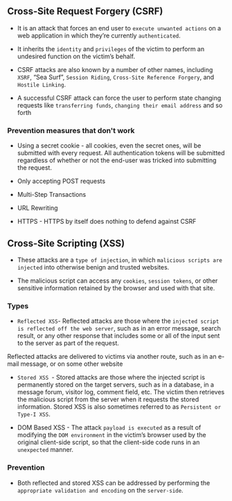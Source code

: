 ## Cross-Site Request Forgery (CSRF)

- It is an attack that forces an end user to `execute unwanted actions` on a web application in which they’re currently `authenticated`.

- It inherits the `identity` and `privileges` of the victim to perform an undesired function on the victim’s behalf.

- CSRF attacks are also known by a number of other names, including `XSRF`, “Sea Surf”, `Session Riding`, `Cross-Site Reference Forgery`, and `Hostile Linking`.

- A successful CSRF attack can force the user to perform state changing requests like `transferring funds`, `changing their email address` and so forth

### Prevention measures that don't work

- Using a secret cookie - all cookies, even the secret ones, will be submitted with every request.  All authentication tokens will be submitted regardless of whether or not the end-user was tricked into submitting the request.

- Only accepting POST requests

- Multi-Step Transactions

- URL Rewriting

- HTTPS - HTTPS by itself does nothing to defend against CSRF

##  Cross-Site Scripting (XSS)

- These attacks are a `type of injection`, in which `malicious scripts are injected` into otherwise benign and trusted websites.

- The malicious script can access any `cookies`, `session tokens`, or other sensitive information retained by the browser and used with that site.

### Types 

- `Reflected XSS`- Reflected attacks are those where the `injected script is reflected off the web server`, such as in an error message, search result, or any other response that includes some or all of the input sent to the server as part of the request.

Reflected attacks are delivered to victims via another route, such as in an e-mail message, or on some other website

- `Stored XSS `-  Stored attacks are those where the injected script is permanently stored on the target servers, such as in a database, in a message forum, visitor log, comment field, etc. The victim then retrieves the malicious script from the server when it requests the stored information. Stored XSS is also sometimes referred to as `Persistent or Type-I XSS`.

- DOM Based XSS - The attack `payload is executed` as a result of modifying the `DOM environment` in the victim’s browser used by the original client-side script, so that the client-side code runs in an `unexpected` manner.

### Prevention

- Both reflected and stored XSS can be addressed by performing the `appropriate validation and encoding` on the `server-side`.
